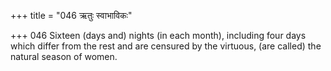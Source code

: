 +++
title = "046 ऋतुः स्वाभाविकः"

+++
046	Sixteen (days and) nights (in each month), including four days which differ from the rest and are censured by the virtuous, (are called) the natural season of women.